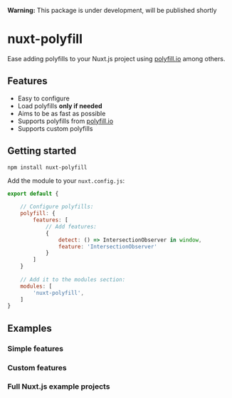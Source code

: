 **Warning:** This package is under development, will be published shortly

# nuxt-polyfill
Ease adding polyfills to your Nuxt.js project using [polyfill.io](polyfill.io) among others.

## Features
 - Easy to configure
 - Load polyfills **only if needed**
 - Aims to be as fast as possible
 - Supports polyfills from [polyfill.io](polyfill.io)
 - Supports custom polyfills

## Getting started
```
npm install nuxt-polyfill
```

Add the module to your `nuxt.config.js`: 

```javascript
export default {
    
    // Configure polyfills:
    polyfill: {
        features: [
            // Add features:
            {
                detect: () => IntersectionObserver in window,
                feature: 'IntersectionObserver'
            }
        ]
    }
    
    // Add it to the modules section:
    modules: [
        'nuxt-polyfill',
    ]
}
```

## Examples
### Simple features

### Custom features

### Full Nuxt.js example projects
